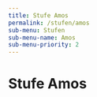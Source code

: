 ```yaml
---
title: Stufe Amos
permalink: /stufen/amos
sub-menu: Stufen
sub-menu-name: Amos
sub-menu-priority: 2
---
```


# Stufe Amos
